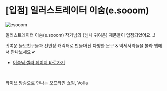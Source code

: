 # [입점] 일러스트레이터 이숨(e.sooom)

![esooom](../../assets/marketing/dist/esooom_hero.png)

일러스트레이터 이숨(e.sooom) 작가님의 (넘나 귀여운) 제품들이 입점되었어요...!

귀여운 늘보친구들과 선인장 캐릭터로 만들어진 다양한 문구 & 악세서리들을 볼라 앱에서 만나보세요 💕

- [이숨님 셀러 페이지 바로가기](volla://deeplink/seller/6)

<br>

라이브 방송으로 만나는 오프라인 쇼핑, Volla
